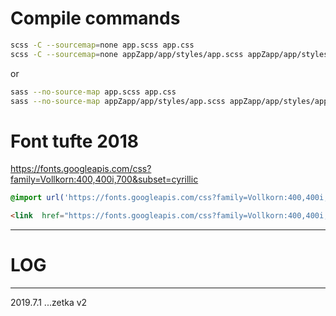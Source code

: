 # Compile commands

```bash
scss -C --sourcemap=none app.scss app.css
scss -C --sourcemap=none appZapp/app/styles/app.scss appZapp/app/styles/app.css
```

or

```bash
sass --no-source-map app.scss app.css
sass --no-source-map appZapp/app/styles/app.scss appZapp/app/styles/app.css
```



# Font tufte 2018

https://fonts.googleapis.com/css?family=Vollkorn:400,400i,700&subset=cyrillic

```css
@import url('https://fonts.googleapis.com/css?family=Vollkorn:400,400i,700&subset=cyrillic');
```

```html
<link  href="https://fonts.googleapis.com/css?family=Vollkorn:400,400i,700&subset=cyrillic" rel="stylesheet">
```

---------------------------------------------------------------------
# LOG
---------------------------------------------------------------------

2019.7.1
...zetka v2
